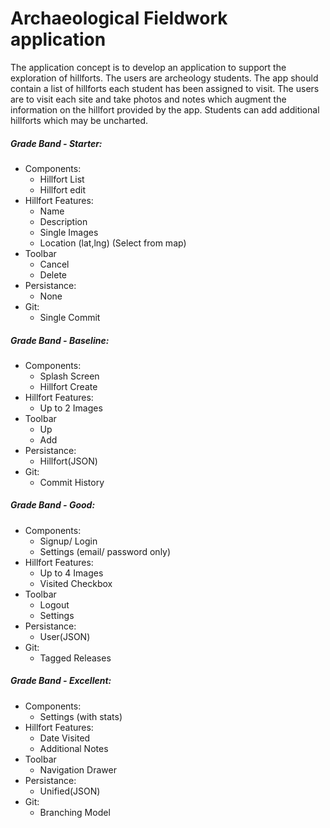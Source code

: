 # Archaeological Fieldwork application
The application concept is to develop an application to support the exploration of hillforts. The users are archeology students. The app should contain a list of hillforts each student has been assigned to visit. The users are to visit each site and take photos and notes which augment the information on the hillfort provided by the app. Students can add additional hillforts which may be uncharted.

##### Grade Band - Starter:
* Components:
   * Hillfort List
   * Hillfort edit
* Hillfort Features:
    * Name
    * Description
    * Single Images
    * Location (lat,lng) (Select from map)
* Toolbar
    * Cancel
    * Delete
* Persistance:
    * None
* Git:
    * Single Commit 

##### Grade Band - Baseline:
* Components:
   * Splash Screen
   * Hillfort Create
* Hillfort Features:
    * Up to 2 Images
* Toolbar
    * Up
    * Add
* Persistance:
    * Hillfort(JSON)
* Git:
    * Commit History 

##### Grade Band - Good:
* Components:
   * Signup/ Login
   * Settings (email/ password only)
* Hillfort Features:
    * Up to 4 Images
    * Visited Checkbox
* Toolbar
    * Logout
    * Settings
* Persistance:
    * User(JSON)
* Git:
    * Tagged Releases 

##### Grade Band - Excellent:
* Components:
   * Settings (with stats)
* Hillfort Features:
    * Date Visited
    * Additional Notes
* Toolbar
    * Navigation Drawer
* Persistance:
    * Unified(JSON)
* Git:
    * Branching Model 
